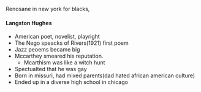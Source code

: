 Renosane in new york for blacks, 
#### Langston Hughes
 - American poet, novelist, playright
 - The Nego speacks of Rivers(1921) first poem
 - Jazz peoems became big
 - Mccarthey smeared his reputation. 
	 - Mcarthism was like a witch hunt
 - Spectualted that he was gay
 - Born in missuri, had mixed parents(dad hated african american culture)
 - Ended up in a diverse high school in chicago
<!--stackedit_data:
eyJoaXN0b3J5IjpbLTE3NTIwMzcyNzIsMjA4NTcxMTE2Ml19
-->